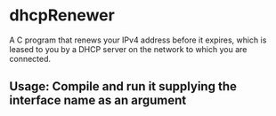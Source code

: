 # dhcpRenewer

A C program that renews your IPv4 address before it expires, which is leased to you by a DHCP server on the network to which you are connected. 

## Usage: Compile and run it supplying the interface name as an argument
